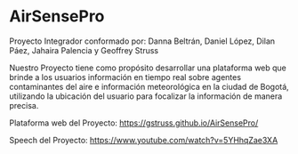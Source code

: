 # AirSensePro

Proyecto Integrador conformado por: Danna Beltrán, Daniel López, Dilan Páez, Jahaira Palencia y Geoffrey Struss

Nuestro Proyecto tiene como propósito desarrollar una plataforma web que brinde a los usuarios información en tiempo real sobre agentes contaminantes del aire e información meteorológica en la ciudad de Bogotá, utilizando la ubicación del usuario para focalizar la información de manera precisa.

Plataforma web del Proyecto: https://gstruss.github.io/AirSensePro/

Speech del Proyecto: https://www.youtube.com/watch?v=5YHhqZae3XA
